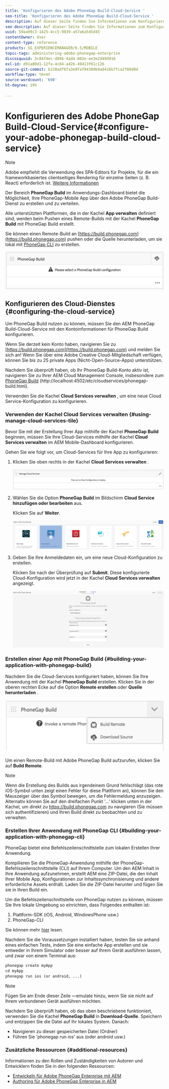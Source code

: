 ```yaml
---
title: 'Konfigurieren des Adobe PhoneGap Build-Cloud-Service '
seo-title: 'Konfigurieren des Adobe PhoneGap Build-Cloud-Service '
description: Auf dieser Seite finden Sie Informationen zum Konfigurieren der Cloud-Services und zum Erstellen Ihrer Anwendung mit PhoneGap-Build.
seo-description: Auf dieser Seite finden Sie Informationen zum Konfigurieren der Cloud-Services und zum Erstellen Ihrer Anwendung mit PhoneGap-Build.
uuid: 59aa99c3-1425-4cc5-9839-a57a6a545d45
contentOwner: User
content-type: reference
products: SG_EXPERIENCEMANAGER/6.5/MOBILE
topic-tags: administering-adobe-phonegap-enterprise
discoiquuid: 3c84f4ec-d89b-4ad4-802e-ee3e2d49d916
exl-id: d91a00d1-12fa-4c84-a426-49413f61c126
source-git-commit: b220adf6fa3e9faf94389b9a9416b7fca2f89d9d
workflow-type: tm+mt
source-wordcount: '698'
ht-degree: 19%

---
```


# Konfigurieren des Adobe PhoneGap Build-Cloud-Service{#configure-your-adobe-phonegap-build-cloud-service} 

>[!NOTE]
>
>Adobe empfiehlt die Verwendung des SPA-Editors für Projekte, für die ein frameworkbasiertes clientseitiges Rendering für einzelne Seiten (z. B. React) erforderlich ist. [Weitere Informationen](/help/sites-developing/spa-overview.md)

Der Bereich **PhoneGap Build** im Anwendungs-Dashboard bietet die Möglichkeit, Ihre PhoneGap-Mobile App über den Adobe PhoneGap Build-Dienst zu erstellen und zu verteilen.

Alle unterstützten Plattformen, die in der Kachel **App verwalten** definiert sind, werden beim Pushen eines Remote-Builds mit der Kachel **PhoneGap Build** mit PhoneGap Build erstellt.

Sie können einen Remote-Build an [https://build.phonegap.com](https://build.phonegap.com) pushen oder die Quelle herunterladen, um sie lokal mit [PhoneGap CLI](https://docs.phonegap.com/references/phonegap-cli/) zu erstellen.

![Bereich „PhoneGap-Build“](assets/chlimage_1-60.png)

## Konfigurieren des Cloud-Dienstes {#configuring-the-cloud-service}

Um PhoneGap Build nutzen zu können, müssen Sie den AEM PhoneGap Build-Cloud-Service mit den Kontoinformationen für PhoneGap Build konfigurieren.

Wenn Sie derzeit kein Konto haben, navigieren Sie zu [https://build.phonegap.com](https://build.phonegap.com) und melden Sie sich an! Wenn Sie über eine Adobe Creative Cloud-Mitgliedschaft verfügen, können Sie bis zu 25 private Apps (Nicht-Open-Source-Apps) unterstützen.

Nachdem Sie überprüft haben, ob Ihr PhoneGap Build-Konto aktiv ist, navigieren Sie zu Ihrer AEM Cloud Management Console, insbesondere zum [PhoneGap Build](http://localhost:4502/etc/cloudservices/phonegap-build.html) (http://localhost:4502/etc/cloudservices/phonegap-build.html).

Verwenden Sie die Kachel **Cloud Services verwalten** , um eine neue Cloud Service-Konfiguration zu konfigurieren.

### Verwenden der Kachel Cloud Services verwalten {#using-manage-cloud-services-tile}

Bevor Sie mit der Erstellung Ihrer App mithilfe der Kachel **PhoneGap Build** beginnen, müssen Sie Ihre Cloud-Services mithilfe der Kachel **Cloud Services verwalten** im AEM Mobile-Dashboard konfigurieren.

Gehen Sie wie folgt vor, um Cloud-Services für Ihre App zu konfigurieren:

1. Klicken Sie oben rechts in der Kachel **Cloud Services verwalten** .

   ![chlimage_1-61](assets/chlimage_1-61.png)

1. Wählen Sie die Option **PhoneGap Build** im Bildschirm **Cloud Service hinzufügen oder bearbeiten** aus.

   Klicken Sie auf **Weiter**.

   ![chlimage_1-62](assets/chlimage_1-62.png)

1. Geben Sie Ihre Anmeldedaten ein, um eine neue Cloud-Konfiguration zu erstellen.

   Klicken Sie nach der Überprüfung auf **Submit**. Diese konfigurierte Cloud-Konfiguration wird jetzt in der Kachel **Cloud Services verwalten** angezeigt.

   ![chlimage_1-63](assets/chlimage_1-63.png)

### Erstellen einer App mit PhoneGap Build {#building-your-application-with-phonegap-build}

Nachdem Sie die Cloud-Services konfiguriert haben, können Sie Ihre Anwendung mit der Kachel **PhoneGap Build** erstellen. Klicken Sie in der oberen rechten Ecke auf die Option **Remote erstellen** oder **Quelle herunterladen** .

![chlimage_1-64](assets/chlimage_1-64.png)

Um einen Remote-Build mit Adobe PhoneGap Build aufzurufen, klicken Sie auf **Build Remote**.

>[!NOTE]
>
>Wenn die Erstellung des Builds aus irgendeinem Grund fehlschlägt (das rote iOS-Symbol unten zeigt einen Fehler für diese Plattform an), können Sie den Mauszeiger über das Symbol bewegen, um die Fehlermeldung anzuzeigen. Alternativ können Sie auf den dreifachen Punkt &#39;...&#39; klicken unten in der Kachel, um direkt zu https://build.phonegap.com zu navigieren (Sie müssen sich authentifizieren) und Ihren Build direkt zu beobachten und zu verwalten.

### Erstellen Ihrer Anwendung mit PhoneGap CLI {#building-your-application-with-phonegap-cli}

PhoneGap bietet eine Befehlszeilenschnittstelle zum lokalen Erstellen Ihrer Anwendung.

Kompilieren Sie die PhoneGap-Anwendung mithilfe der PhoneGap-Befehlszeilenschnittstelle (CLI) auf Ihrem Computer. Um den AEM Inhalt in Ihre Anwendung aufzunehmen, erstellt AEM eine ZIP-Datei, die den Inhalt Ihrer Mobile App, Konfigurationen zur Inhaltssynchronisierung und andere erforderliche Assets enthält. Laden Sie die ZIP-Datei herunter und fügen Sie sie in Ihren Build ein.

Um die Befehlszeilenschnittstelle von PhoneGap nutzen zu können, müssen Sie Ihre lokale Umgebung so einrichten, dass Folgendes enthalten ist:

1. Plattform-SDK (iOS, Android, WindowsPhone usw.)
1. PhoneGap-CLI

Sie können mehr [hier](https://docs.phonegap.com/references/phonegap-cli/) lesen.

Nachdem Sie die Voraussetzungen installiert haben, testen Sie sie anhand eines einfachen Tests, indem Sie eine einfache App erstellen und sie entweder in Ihrem Simulator oder besser auf Ihrem Gerät ausführen lassen, und zwar von einem Terminal aus:

```xml
phonegap create myApp
cd myApp
phonegap run ios (or android, ...)
```

>[!NOTE]
>
>Fügen Sie am Ende dieser Zeile —emulate hinzu, wenn Sie sie nicht auf Ihrem verbundenen Gerät ausführen möchten.

Nachdem Sie überprüft haben, ob das oben beschriebene funktioniert, verwenden Sie die Kachel **PhoneGap Build** in **Download-Quelle**. Speichern und entzippen Sie die Datei auf Ihr lokales System. Danach:

* Navigieren zu dieser gespeicherten Datei (Ordner)
* Führen Sie &#39;phonegap run ios&#39; aus (oder android usw.)

### Zusätzliche Ressourcen {#additional-resources}

Informationen zu den Rollen und Zuständigkeiten von Autoren und Entwicklern finden Sie in den folgenden Ressourcen:

* [Entwickeln für Adobe PhoneGap Enterprise mit AEM](/help/mobile/developing-in-phonegap.md)
* [Authoring für Adobe PhoneGap Enterprise in AEM](/help/mobile/phonegap.md)
